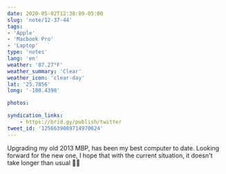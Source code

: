 ```yaml
---
date: 2020-05-02T12:38:09-05:00
slug: 'note/12-37-44'
tags:
- 'Apple'
- 'Macbook Pro'
- 'Laptop'
type: 'notes'
lang: 'en'
weather: '87.27°F'
weather_summary: 'Clear'
weather_icon: 'clear-day'
lat: '25.7856'
long: '-100.4398'

photos:

syndication_links:
    - https://brid.gy/publish/twitter
tweet_id: '1256639089714970624'
---
```

Upgrading my old 2013 MBP, has been my best computer to date. Looking forward for the new one, I hope that with the current situation, it doesn't take longer than usual 🤞🏼

  
